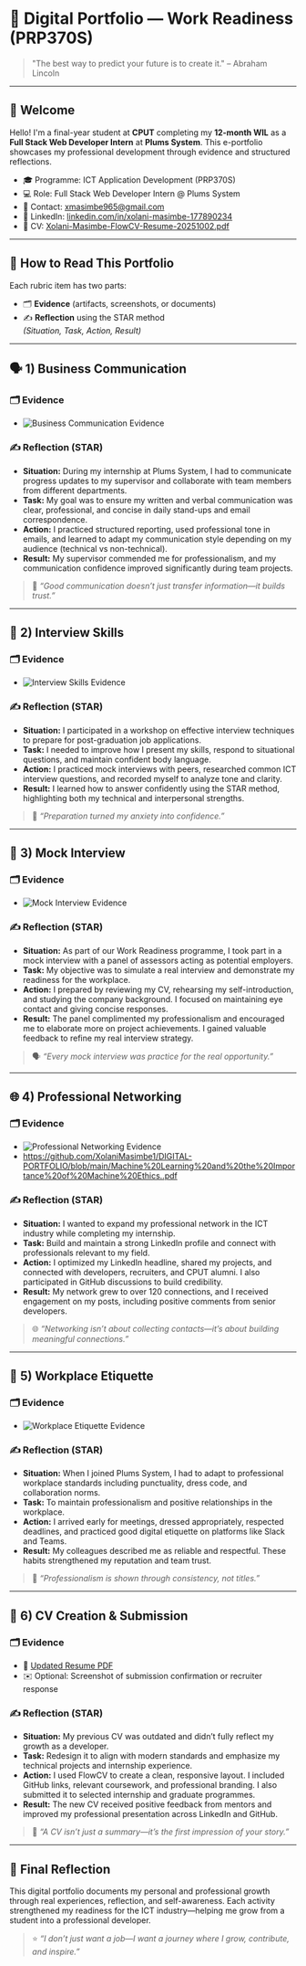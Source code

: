 # 💼 Digital Portfolio — Work Readiness (PRP370S)

> "The best way to predict your future is to create it." – Abraham Lincoln

---

## 🌟 Welcome
Hello! I'm a final-year student at **CPUT** completing my **12-month WIL** as a **Full Stack Web Developer Intern** at **Plums System**. This e-portfolio showcases my professional development through evidence and structured reflections.

- 🎓 Programme: ICT Application Development (PRP370S)
- 💻 Role: Full Stack Web Developer Intern @ Plums System
- 📧 Contact: xmasimbe965@gmail.com
- 🔗 LinkedIn: [linkedin.com/in/xolani-masimbe-177890234](https://www.linkedin.com/in/xolani-masimbe-177890234)
- 📄 CV: [Xolani-Masimbe-FlowCV-Resume-20251002.pdf](./Xolani-Masimbe-FlowCV-Resume-20251002.pdf)

---

## 🧭 How to Read This Portfolio
Each rubric item has two parts:
- 🗂️ **Evidence** (artifacts, screenshots, or documents)
- ✍️ **Reflection** using the STAR method  
  *(Situation, Task, Action, Result)*

---

## 🗣️ 1) Business Communication

### 🗂️ Evidence
- ![Business Communication Evidence](./2ca26551-b1c1-4b02-a2e9-e75f7bac3ae9.png)

### ✍️ Reflection (STAR)
- **Situation:** During my internship at Plums System, I had to communicate progress updates to my supervisor and collaborate with team members from different departments.  
- **Task:** My goal was to ensure my written and verbal communication was clear, professional, and concise in daily stand-ups and email correspondence.  
- **Action:** I practiced structured reporting, used professional tone in emails, and learned to adapt my communication style depending on my audience (technical vs non-technical).  
- **Result:** My supervisor commended me for professionalism, and my communication confidence improved significantly during team projects.

> 💬 _“Good communication doesn’t just transfer information—it builds trust.”_

---

## 🤝 2) Interview Skills

### 🗂️ Evidence
- ![Interview Skills Evidence](./3e2834ef-2c03-4a0d-8f2e-4e75a9963c7e.png)

### ✍️ Reflection (STAR)
- **Situation:** I participated in a workshop on effective interview techniques to prepare for post-graduation job applications.  
- **Task:** I needed to improve how I present my skills, respond to situational questions, and maintain confident body language.  
- **Action:** I practiced mock interviews with peers, researched common ICT interview questions, and recorded myself to analyze tone and clarity.  
- **Result:** I learned how to answer confidently using the STAR method, highlighting both my technical and interpersonal strengths.

> 🎯 _“Preparation turned my anxiety into confidence.”_

---

## 🎤 3) Mock Interview

### 🗂️ Evidence
- ![Mock Interview Evidence](./bcd041e3-17cb-4024-80d9-3cab45e94608.png)

### ✍️ Reflection (STAR)
- **Situation:** As part of our Work Readiness programme, I took part in a mock interview with a panel of assessors acting as potential employers.  
- **Task:** My objective was to simulate a real interview and demonstrate my readiness for the workplace.  
- **Action:** I prepared by reviewing my CV, rehearsing my self-introduction, and studying the company background. I focused on maintaining eye contact and giving concise responses.  
- **Result:** The panel complimented my professionalism and encouraged me to elaborate more on project achievements. I gained valuable feedback to refine my real interview strategy.

> 🗣️ _“Every mock interview was practice for the real opportunity.”_

---

## 🌐 4) Professional Networking

### 🗂️ Evidence
- ![Professional Networking Evidence](./a68fffc6-cba1-4331-8f9e-173b1aafd64f.png)
- https://github.com/XolaniMasimbe1/DIGITAL-PORTFOLIO/blob/main/Machine%20Learning%20and%20the%20Importance%20of%20Machine%20Ethics..pdf

### ✍️ Reflection (STAR)
- **Situation:** I wanted to expand my professional network in the ICT industry while completing my internship.  
- **Task:** Build and maintain a strong LinkedIn profile and connect with professionals relevant to my field.  
- **Action:** I optimized my LinkedIn headline, shared my projects, and connected with developers, recruiters, and CPUT alumni. I also participated in GitHub discussions to build credibility.  
- **Result:** My network grew to over 120 connections, and I received engagement on my posts, including positive comments from senior developers.

> 🌐 _“Networking isn’t about collecting contacts—it’s about building meaningful connections.”_

---

## 🧭 5) Workplace Etiquette

### 🗂️ Evidence
- ![Workplace Etiquette Evidence](./9211ac1b-2371-4d1a-931e-274564200fbc.png)

### ✍️ Reflection (STAR)
- **Situation:** When I joined Plums System, I had to adapt to professional workplace standards including punctuality, dress code, and collaboration norms.  
- **Task:** To maintain professionalism and positive relationships in the workplace.  
- **Action:** I arrived early for meetings, dressed appropriately, respected deadlines, and practiced good digital etiquette on platforms like Slack and Teams.  
- **Result:** My colleagues described me as reliable and respectful. These habits strengthened my reputation and team trust.

> 🤝 _“Professionalism is shown through consistency, not titles.”_

---

## 📄 6) CV Creation & Submission

### 🗂️ Evidence
- 📄 [Updated Resume PDF](./Xolani-Masimbe-FlowCV-Resume-20251002.pdf)
- ✉️ Optional: Screenshot of submission confirmation or recruiter response

### ✍️ Reflection (STAR)
- **Situation:** My previous CV was outdated and didn’t fully reflect my growth as a developer.  
- **Task:** Redesign it to align with modern standards and emphasize my technical projects and internship experience.  
- **Action:** I used FlowCV to create a clean, responsive layout. I included GitHub links, relevant coursework, and professional branding. I also submitted it to selected internship and graduate programmes.  
- **Result:** The new CV received positive feedback from mentors and improved my professional presentation across LinkedIn and GitHub.

> 📑 _“A CV isn’t just a summary—it’s the first impression of your story.”_

---

## 🏁 Final Reflection
This digital portfolio documents my personal and professional growth through real experiences, reflection, and self-awareness. Each activity strengthened my readiness for the ICT industry—helping me grow from a student into a professional developer.

> ⭐ _“I don’t just want a job—I want a journey where I grow, contribute, and inspire.”_

